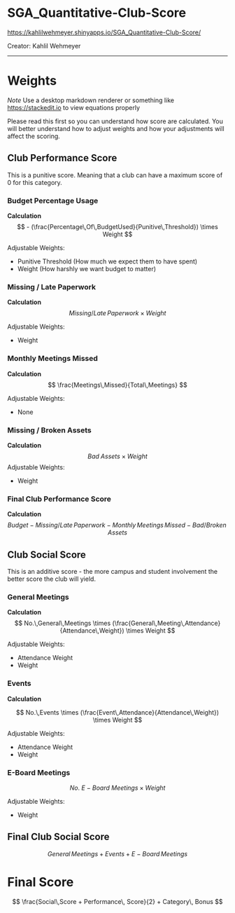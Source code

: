 # SGA_Quantitative-Club-Score


https://kahlilwehmeyer.shinyapps.io/SGA_Quantitative-Club-Score/

Creator: Kahlil Wehmeyer

***
# Weights
*Note* Use a desktop markdown renderer or something like https://stackedit.io to view equations properly

Please read this first so you can understand how score are calculated. You will better understand how to adjust weights and how your adjustments will affect the scoring.

## Club Performance Score
This is a punitive score. Meaning that a club can have a maximum score of 0 for this category. 

### Budget Percentage Usage

**Calculation**
$$ - (\frac{Percentage\,Of\,BudgetUsed}{Punitive\,Threshold})  \times Weight $$

Adjustable Weights:
- Punitive Threshold (How much we expect them to have spent)
- Weight (How harshly we want budget to matter)

### Missing /  Late Paperwork

**Calculation**
$$ Missing/Late\,Paperwork \times Weight$$

Adjustable Weights:
- Weight

### Monthly Meetings Missed

**Calculation**
$$ \frac{Meetings\,Missed}{Total\,Meetings} $$

Adjustable Weights:
- None

### Missing / Broken Assets

**Calculation**
$$ Bad\; Assets \times Weight
$$
Adjustable Weights:
- Weight

### Final Club Performance Score

**Calculation**
$$ Budget - Missing/Late\, Paperwork - Monthly\, Meetings\, Missed - Bad/Broken\, Assets$$

## Club Social Score
This is an additive score - the more campus and student involvement the better score the club will yield.

### General Meetings

**Calculation**
$$ No.\,General\,Meetings \times (\frac{General\,Meeting\,Attendance}{Attendance\,Weight}) \times Weight $$

Adjustable Weights:
- Attendance Weight
- Weight

### Events

**Calculation**

$$ No.\,Events \times (\frac{Event\,Attendance}{Attendance\,Weight}) \times Weight $$

Adjustable Weights:
- Attendance Weight
- Weight

### E-Board Meetings

$$ No.\:E-Board\:Meetings  \times Weight $$

Adjustable Weights:
- Weight

## Final Club Social Score

$$ General\, Meetings + Events + E-Board\, Meetings$$

# Final Score 

$$ \frac{Social\,Score + Performance\, Score}{2} + Category\, Bonus $$
